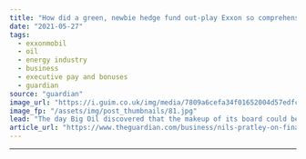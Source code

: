 ```yaml
---
title: "How did a green, newbie hedge fund out-play Exxon so comprehensively? | Nils Pratley"
date: "2021-05-27"
tags: 
  - exxonmobil
  - oil
  - energy industry
  - business
  - executive pay and bonuses
  - guardian
source: "guardian"
image_url: "https://i.guim.co.uk/img/media/7809a6cefa34f01652004d57edfc23177f714ac8/0_231_3500_2101/master/3500.jpg?width=460&quality=85&auto=format&fit=max&s=0ca2487ecc0b12cf977ac7ffcbc9b835"
image_fp: "/assets/img/post_thumbnails/81.jpg"
lead: "The day Big Oil discovered that the makeup of its board could be changed against its willIn the short history of shareholder activism, the humiliation of the board of ExxonMobil on Wednesday takes some beating. The directors were comprehensively out-..."
article_url: "https://www.theguardian.com/business/nils-pratley-on-finance/2021/may/27/how-did-a-green-newbie-hedge-fund-out-play-exxon-so-comprehensively"
---
```


---
